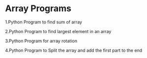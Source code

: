 # Array Programs

1.Python Program to find sum of array

2.Python Program to find largest element in an array

3.Python Program for array rotation

4.Python Program to Split the array and add the first part to the end

